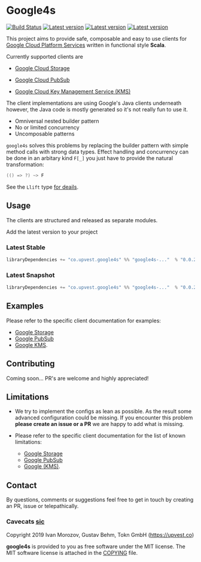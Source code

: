 # Google4s

[![Build Status](https://circleci.com/gh/toknapp/google4s.svg?style=svg)](https://circleci.com/gh/toknapp/google4s)
[![Latest version](https://index.scala-lang.org/toknapp/google4s/google4s-gkms/latest.svg?color=orange)](https://index.scala-lang.org/toknapp/google4s/google4s-gkms)
[![Latest version](https://index.scala-lang.org/toknapp/google4s/google4s-gpubsub/latest.svg?color=orange)](https://index.scala-lang.org/toknapp/google4s/google4s-gpubsub)
[![Latest version](https://index.scala-lang.org/toknapp/google4s/google4s-gstorage/latest.svg?color=orange)](https://index.scala-lang.org/toknapp/google4s/google4s-gstorage)

This project aims to provide safe, composable and easy to use clients for [Google Cloud Platform Services](https://github.com/googleapis/google-cloud-java) written
in functional style **Scala**.

Currently supported clients are

- [Google Cloud Storage](gstorage/README.md)

- [Google Cloud PubSub](gpubsub/README.md)

- [Google Cloud Key Management Service (KMS)](gkms/README.md)


The client implementations are using Google's Java clients underneath
however, the Java code is mostly generated so it's not really fun to use it.

 - Omniversal nested builder pattern
 - No or limited concurrency
 - Uncomposable patterns 
 
`google4s` solves this problems by replacing the builder pattern with simple
method calls with strong data types. Effect handling and concurrency can be
done in an arbitary kind `F[_]` you just have to provide the natural transformation:
```scala
(() => ?) ~> F
``` 
See the `Llift` type [for deails](core/src/main/scala/co/upvest/google4s/core/package.scala).

## Usage
The clients are structured and released as separate modules.

Add the latest version to your project

### Latest Stable
```sbt
libraryDependencies += "co.upvest.google4s" %% "google4s-..."  % "0.0.2"
```
### Latest Snapshot
```sbt
libraryDependencies += "co.upvest.google4s" %% "google4s-..."  % "0.0.2-SNAPSHOT"
```

## Examples
Please refer to the specific client documentation for examples:
- [Google Storage](gstorage/README.md)
- [Google PubSub](gpubsub/README.md) 
- [Google KMS](gkms/README.md).

## Contributing

Coming soon... PR's are welcome and highly appreciated!

## Limitations

- We try to implement the configs as lean as possible. As the result some advanced
configuration could be missing. If you encounter this problem **please create an issue or a PR**
we are happy to add what is missing.

- Please refer to the specific client documentation for the list of known limitations:
    - [Google Storage](gstorage/README.md)
    - [Google PubSub](gpubsub/README.md) 
    - [Google (KMS)](gkms/README.md).
   

## Contact

By questions, comments or suggestions feel free to get in touch by creating an PR, issue or telepathically. 


### Cavecats [sic](https://www.youtube.com/watch?v=a0SuhNn8S60) 

Copyright 2019 Ivan Morozov, Gustav Behm, Tokn GmbH (https://upvest.co)

**google4s** is provided to you as free software under the MIT license.
The MIT software license is attached in the [COPYING](COPYING) file.

